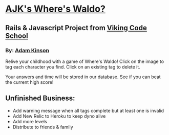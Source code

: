 [AJK's Where's Waldo?][1]
====================

Rails & Javascript Project from [Viking Code School][2]
--------------------------------------


### By: [Adam Kinson][3]

Relive your childhood with a game of Where's Waldo!  Click on the image to tag each character you find.  Click on an existing tag to delete it.

Your answers and time will be stored in our database.  See if you can beat the current high score!


## Unfinished Business:
* Add warning message when all tags complete but at least one is invalid
* Add New Relic to Heroku to keep dyno alive
* Add more levels
* Distribute to friends & family

[1]: http://ajk-waldo.herokuapp.com
[2]: http://www.vikingcodeschool.com
[3]: https://github.com/kinsona/project_wheres_waldo
